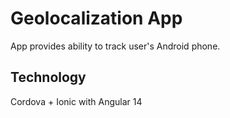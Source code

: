 # Geolocalization App
App provides ability to track user's Android phone.

## Technology
Cordova + Ionic with Angular 14
